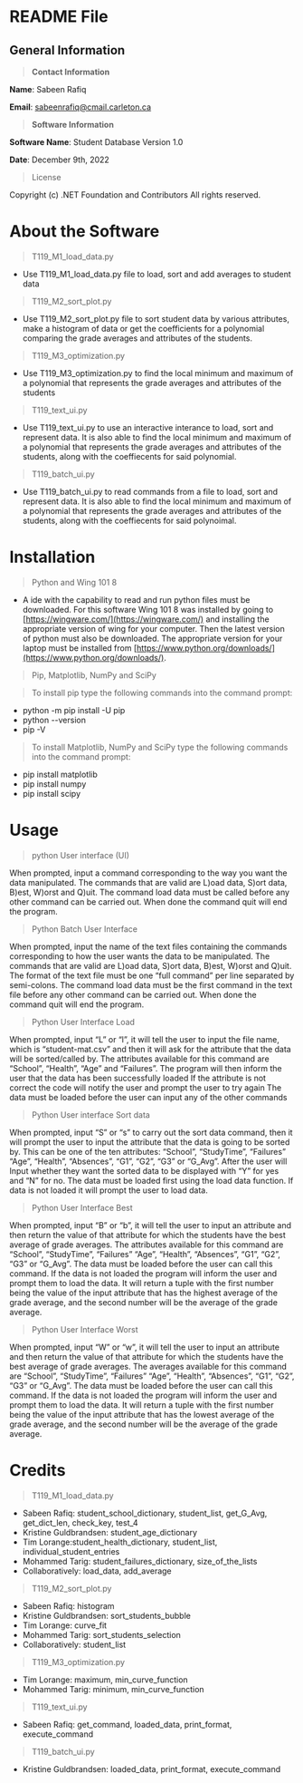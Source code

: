 # README File
## General Information
>**Contact Information**

**Name**: Sabeen Rafiq 

**Email**: sabeenrafiq@cmail.carleton.ca
>**Software Information**

**Software Name**: Student Database Version 1.0

**Date**: December 9th, 2022

>License

Copyright (c) .NET Foundation and Contributors
All rights reserved.
# About the Software
>T119_M1_load_data.py
- Use T119_M1_load_data.py file to load, sort and add averages to student data
>T119_M2_sort_plot.py
- Use T119_M2_sort_plot.py file to sort student data by various attributes, make a histogram of data or get the coefficients for a polynomial comparing the grade averages and attributes of the students. 
>T119_M3_optimization.py
- Use T119_M3_optimization.py to find the local minimum and maximum of a polynomial that represents the grade averages and attributes of the students
>T119_text_ui.py
- Use T119_text_ui.py to use an interactive interance to load, sort and represent data. It is also able to find the local minimum and maximum of a polynomial that represents the grade averages and attributes of the students, along with the coeffiecents for said polynomial.
>T119_batch_ui.py
- Use T119_batch_ui.py to read commands from a file to load, sort and represent data. It is also able to find the local minimum and maximum of a polynomial that represents the grade averages and attributes of the students, along with the coeffiecents for said polynoimal.

# Installation
>Python and Wing 101 8
- A ide with the capability to read and run python files must be downloaded. For this software Wing 101 8 was installed by going to [https://wingware.com/](https://wingware.com/) and installing the appropriate version of wing for your computer. Then the latest version of python must also be downloaded. The appropriate version for your laptop must be installed from [https://www.python.org/downloads/](https://www.python.org/downloads/). 
>Pip, Matplotlib, NumPy and SciPy

>To install pip type the following commands into the command prompt:
- python -m pip install -U pip
- python --version
- pip -V

>To install Matplotlib, NumPy and SciPy type the following commands into the command prompt:
- pip install matplotlib
- pip install numpy
- pip install scipy

# Usage
>python User interface (UI)

When prompted, input a command corresponding to the way you want the data manipulated. The commands that are valid are L)oad data, S)ort data, B)est, W)orst and Q)uit.
The command load data must be called before any other command can be carried out.
When done the command quit will end the program.
>Python Batch User Interface
>
When prompted, input the name of the text files containing the commands corresponding to how the user wants the data to be manipulated. The commands that are valid are L)oad data, S)ort data, B)est, W)orst and Q)uit. 
The format of the text file must be one “full command” per line separated by semi-colons.
The command load data must be the first command in the text file before any other command can be carried out.
When done the command quit will end the program.
>Python User Interface Load
>
When prompted, input “L” or “l”, it will tell the user to input the file name, which is “student-mat.csv” and then it will ask for the attribute that the data will be sorted/called by. The attributes available for this command are “School”, “Health”, “Age” and “Failures”.
The program will then inform the user that the data has been successfully loaded
If the attribute is not correct the code will notify the user and prompt the user to try again
The data must be loaded before the user can input any of the other commands
>Python User interface Sort data
>
When prompted, input “S” or “s” to carry out the sort data command, then it will prompt the user to input the attribute that the data is going to be sorted by. This can be one of the ten attributes: “School”, “StudyTime”, “Failures” “Age”, “Health”, “Absences”, “G1”, “G2”, “G3” or “G_Avg”. After the user will Input whether they want the sorted data to be displayed with “Y” for yes and “N” for no.
The data must be loaded first using the load data function. If data is not loaded it will prompt the user to load data.
>Python User Interface Best
> 
When prompted, input “B” or “b”, it will tell the user to input an attribute and then return the value of that attribute for which the students have the best average of grade averages. The attributes available for this command are “School”, “StudyTime”, “Failures” “Age”, “Health”, “Absences”, “G1”, “G2”, “G3” or “G_Avg”.
The data must be loaded before the user can call this command. If the data is not loaded the program will inform the user and prompt them to load the data.
It will return a tuple with the first number being the value of the input attribute that has the highest average of the grade average, and the second number will be the average of the grade average.
>Python User Interface Worst
>
When prompted, input “W” or “w”, it will tell the user to input an attribute and then return the value of that attribute for which the students have the best average of grade averages. The averages available for this command are “School”, “StudyTime”, “Failures” “Age”, “Health”, “Absences”, “G1”, “G2”, “G3” or “G_Avg”.
The data must be loaded before the user can call this command. If the data is not loaded the program will inform the user and prompt them to load the data.
It will return a tuple with the first number being the value of the input attribute that has the lowest average of the grade average, and the second number will be the average of the grade average.

# Credits
>T119_M1_load_data.py
- Sabeen Rafiq: student_school_dictionary, student_list, get_G_Avg, get_dict_len, check_key, test_4
- Kristine Guldbrandsen: student_age_dictionary
- Tim Lorange:student_health_dictionary, student_list, individual_student_entries
- Mohammed Tarig: student_failures_dictionary, size_of_the_lists
- Collaboratively: load_data, add_average
  
>T119_M2_sort_plot.py 
- Sabeen Rafiq: histogram
- Kristine Guldbrandsen: sort_students_bubble
- Tim Lorange: curve_fit
- Mohammed Tarig: sort_students_selection
- Collaboratively: student_list
  
>T119_M3_optimization.py 
- Tim Lorange: maximum, min_curve_function
- Mohammed Tarig: minimum, min_curve_function
  
>T119_text_ui.py
- Sabeen Rafiq: get_command, loaded_data, print_format, execute_command
  
>T119_batch_ui.py
- Kristine Guldbrandsen: loaded_data, print_format, execute_command
